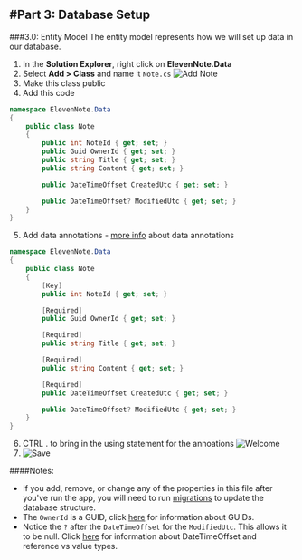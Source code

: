 #Part 3: Database Setup
---
###3.0: Entity Model
The entity model represents how we will set up data in our database.
1. In the **Solution Explorer**, right click on **ElevenNote.Data**
2. Select **Add > Class** and name it `Note.cs`
![Add Note](/assets/3.0-A.png)
3. Make this class public
4. Add this code
```cs
namespace ElevenNote.Data
{
    public class Note
    {
        public int NoteId { get; set; }
        public Guid OwnerId { get; set; }
        public string Title { get; set; }
        public string Content { get; set; }

        public DateTimeOffset CreatedUtc { get; set; }

        public DateTimeOffset? ModifiedUtc { get; set; }
    }
}
```
5. Add data annotations - [more info](3.0a-Annotations.md) about data annotations
```cs
namespace ElevenNote.Data
{
    public class Note
    {
        [Key]
        public int NoteId { get; set; }

        [Required]
        public Guid OwnerId { get; set; }

        [Required]
        public string Title { get; set; }

        [Required]
        public string Content { get; set; }

        [Required]
        public DateTimeOffset CreatedUtc { get; set; }

        public DateTimeOffset? ModifiedUtc { get; set; }
    }
}
```
6. CTRL . to bring in the using statement for the annoations
![Welcome](/assets/3.0-B.png)
7. ![Save](/assets/font-awesome-save.png)

####Notes: 
- If you add, remove, or change any of the properties in this file after you've run the app, you will need to run [migrations](3.0b-Migrations.md) to update the database structure.
- The `OwnerId` is a GUID, click [here](3.0a-GUIDInfo.md) for information about GUIDs.
- Notice the `?` after the `DateTimeOffset` for the `ModifiedUtc`. This allows it to be null.  Click [here](3.0b-Types.md) for information about DateTimeOffset and reference vs value types.